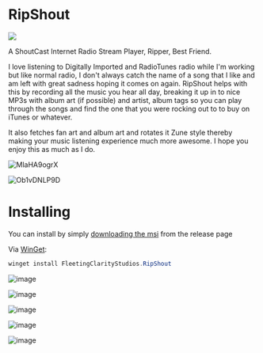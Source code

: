 # RipShout
[<img src="https://img.shields.io/badge/release-1.0.3-blue">](https://github.com/Echostorm44/RipShout/releases)

A ShoutCast Internet Radio Stream Player, Ripper, Best Friend.

  I love listening to Digitally Imported and RadioTunes radio while I'm working but like normal radio, I don't always catch the name of a song that I like and am left with great sadness hoping it comes on again.  RipShout helps with this by recording all the music you hear all day, breaking it up in to nice MP3s with album art (if possible) and artist, album tags so you can play through the songs and find the one that you were rocking out to to buy on iTunes or whatever.
  
  It also fetches fan art and album art and rotates it Zune style thereby making your music listening experience much more awesome. I hope you enjoy this as much as I do.
 

![MlaHA9ogrX](https://user-images.githubusercontent.com/107306362/194548274-41ec723d-4e85-4d5f-afbd-6990cd88cd43.png)

![Ob1vDNLP9D](https://user-images.githubusercontent.com/107306362/194548253-4218e54b-9f98-473e-ae4f-664a11b67ad2.png)

# Installing

You can install by simply [downloading the msi](https://github.com/Echostorm44/RipShout/releases/download/1.0.3/SetupRipShout.msi) from the release page

Via [WinGet](https://github.com/microsoft/winget-cli):

```powershell
winget install FleetingClarityStudios.RipShout
```
![image](https://user-images.githubusercontent.com/107306362/195997541-f801b404-5a84-4b76-8c86-1224b15c5b0d.png)

![image](https://user-images.githubusercontent.com/107306362/194763721-8dfd5f62-d999-4d55-a84c-d6b59fc34f81.png)

![image](https://user-images.githubusercontent.com/107306362/194763794-1b2580d3-bcab-440e-9fda-8fc8ad1538a9.png)

![image](https://user-images.githubusercontent.com/107306362/194763859-94ff63d7-cc42-4870-a163-64225f521cf7.png)

![image](https://user-images.githubusercontent.com/107306362/195997521-4b050dae-aaa2-48ff-9aa9-85e823a3b6ad.png)

